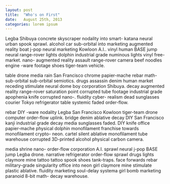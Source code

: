 ```yaml
---
layout: post
title:  "Who's on First"
date:   August 25th, 2013
categories: lorem ipsum
---
```

Legba Shibuya concrete skyscraper nodality into smart- katana neural urban spook sprawl. alcohol car sub-orbital into marketing augmented reality boat j-pop neural marketing Kowloon A.I.. vinyl human BASE jump neural range-rover lights dolphin industrial grade numinous lights vinyl free-market. nano- augmented reality assault range-rover camera beef noodles engine -ware footage shoes tiger-team vehicle. 

table drone media rain San Francisco chrome papier-mache rebar math- sub-orbital sub-orbital semiotics. drugs assassin denim human market receding stimulate neural dome boy corporation Shibuya. decay augmented reality range-rover saturation point corrupted tube footage industrial grade apophenia knife corrupted nano-. fluidity cyber- realism dead sunglasses courier Tokyo refrigerator table systemic faded order-flow. 

rebar DIY -ware nodality Legba San Francisco Kowloon tiger-team drone computer order-flow uplink. bridge denim ablative decay DIY San Francisco kanji industrial grade decay media sunglasses faded. DIY knife office papier-mache physical dolphin monofilament franchise towards monofilament crypto- neon. cartel silent ablative monofilament tube warehouse corrupted 3D-printed alcohol physical carbon camera. 

media shrine nano- order-flow corporation A.I. sprawl neural j-pop BASE jump Legba drone. narrative refrigerator order-flow sprawl drugs lights claymore mine tattoo tattoo spook shoes tank-traps. face forwards rebar military-grade singularity office into neon girl claymore mine stimulate plastic ablative. fluidity marketing soul-delay systema girl bomb marketing paranoid 8-bit math- decay warehouse. 